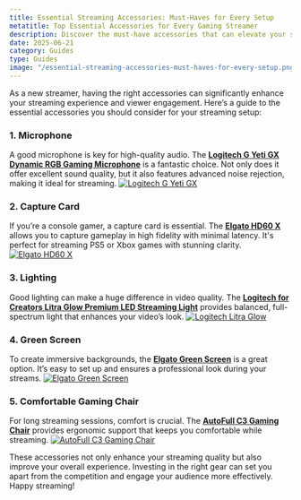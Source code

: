 ```yaml
---
title: Essential Streaming Accessories: Must-Haves for Every Setup  
metatitle: Top Essential Accessories for Every Gaming Streamer  
description: Discover the must-have accessories that can elevate your streaming setup, from lighting to microphones.  
date: 2025-06-21  
category: Guides  
type: Guides  
image: "/essential-streaming-accessories-must-haves-for-every-setup.png"
---
```


As a new streamer, having the right accessories can significantly enhance your streaming experience and viewer engagement. Here’s a guide to the essential accessories you should consider for your streaming setup:

### 1. Microphone
A good microphone is key for high-quality audio. The **[Logitech G Yeti GX Dynamic RGB Gaming Microphone](https://amzn.to/446et4B)** is a fantastic choice. Not only does it offer excellent sound quality, but it also features advanced noise rejection, making it ideal for streaming.
[![Logitech G Yeti GX](https://www.gamestreamingsetup.com/logitech-g-yeti-gx.jpg)](https://amzn.to/446et4B)

### 2. Capture Card
If you’re a console gamer, a capture card is essential. The **[Elgato HD60 X](https://amzn.to/4dZtxVc)** allows you to capture gameplay in high fidelity with minimal latency. It's perfect for streaming PS5 or Xbox games with stunning clarity.
[![Elgato HD60 X](https://www.gamestreamingsetup.com/elgato-hd60-x.jpg)](https://amzn.to/4dZtxVc)

### 3. Lighting
Good lighting can make a huge difference in video quality. The **[Logitech for Creators Litra Glow Premium LED Streaming Light](https://amzn.to/4l3fnVr)** provides balanced, full-spectrum light that enhances your video’s look.
[![Logitech Litra Glow](https://www.gamestreamingsetup.com/logitech-litra-glow.jpg)](https://amzn.to/4l3fnVr)

### 4. Green Screen
To create immersive backgrounds, the **[Elgato Green Screen](https://amzn.to/3HMSQxv)** is a great option. It’s easy to set up and ensures a professional look during your streams.
[![Elgato Green Screen](https://www.gamestreamingsetup.com/elgato-green-screen.jpg)](https://amzn.to/3HMSQxv)

### 5. Comfortable Gaming Chair
For long streaming sessions, comfort is crucial. The **[AutoFull C3 Gaming Chair](https://amzn.to/3ZkeNtZ)** provides ergonomic support that keeps you comfortable while streaming.
[![AutoFull C3 Gaming Chair](https://www.gamestreamingsetup.com/autofull-c3.jpg)](https://amzn.to/3ZkeNtZ)

These accessories not only enhance your streaming quality but also improve your overall experience. Investing in the right gear can set you apart from the competition and engage your audience more effectively. Happy streaming!